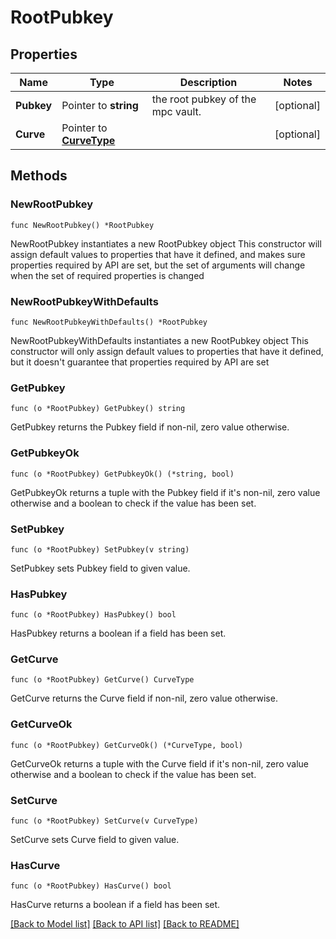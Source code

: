 # RootPubkey

## Properties

Name | Type | Description | Notes
------------ | ------------- | ------------- | -------------
**Pubkey** | Pointer to **string** | the root pubkey of the mpc vault. | [optional] 
**Curve** | Pointer to [**CurveType**](CurveType.md) |  | [optional] 

## Methods

### NewRootPubkey

`func NewRootPubkey() *RootPubkey`

NewRootPubkey instantiates a new RootPubkey object
This constructor will assign default values to properties that have it defined,
and makes sure properties required by API are set, but the set of arguments
will change when the set of required properties is changed

### NewRootPubkeyWithDefaults

`func NewRootPubkeyWithDefaults() *RootPubkey`

NewRootPubkeyWithDefaults instantiates a new RootPubkey object
This constructor will only assign default values to properties that have it defined,
but it doesn't guarantee that properties required by API are set

### GetPubkey

`func (o *RootPubkey) GetPubkey() string`

GetPubkey returns the Pubkey field if non-nil, zero value otherwise.

### GetPubkeyOk

`func (o *RootPubkey) GetPubkeyOk() (*string, bool)`

GetPubkeyOk returns a tuple with the Pubkey field if it's non-nil, zero value otherwise
and a boolean to check if the value has been set.

### SetPubkey

`func (o *RootPubkey) SetPubkey(v string)`

SetPubkey sets Pubkey field to given value.

### HasPubkey

`func (o *RootPubkey) HasPubkey() bool`

HasPubkey returns a boolean if a field has been set.

### GetCurve

`func (o *RootPubkey) GetCurve() CurveType`

GetCurve returns the Curve field if non-nil, zero value otherwise.

### GetCurveOk

`func (o *RootPubkey) GetCurveOk() (*CurveType, bool)`

GetCurveOk returns a tuple with the Curve field if it's non-nil, zero value otherwise
and a boolean to check if the value has been set.

### SetCurve

`func (o *RootPubkey) SetCurve(v CurveType)`

SetCurve sets Curve field to given value.

### HasCurve

`func (o *RootPubkey) HasCurve() bool`

HasCurve returns a boolean if a field has been set.


[[Back to Model list]](../README.md#documentation-for-models) [[Back to API list]](../README.md#documentation-for-api-endpoints) [[Back to README]](../README.md)


